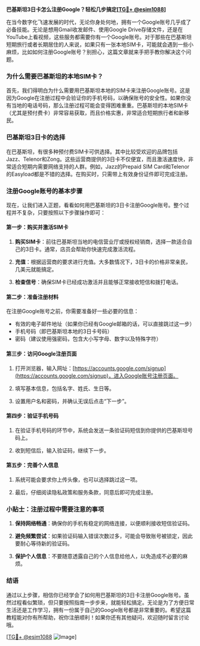 **巴基斯坦3日卡怎么注册Google？轻松几步搞定[[TG💪+ @esim1088](https://t.me/s/esim1088)]**

在当今数字化飞速发展的时代，无论你身处何地，拥有一个Google账号几乎成了必备技能。无论是想用Gmail收发邮件、使用Google Drive存储文件，还是在YouTube上看视频，这些服务都需要你有一个Google账号。对于那些在巴基斯坦短期旅行或者长期居住的人来说，如果只有一张本地SIM卡，可能就会遇到一些小麻烦，比如如何注册Google账号？别担心，这篇文章就来手把手教你解决这个问题。

### 为什么需要巴基斯坦的本地SIM卡？

首先，我们得明白为什么需要用巴基斯坦本地的SIM卡来注册Google账号。这是因为Google在注册过程中会验证你的手机号码，以确保账号的安全性。如果你没有当地的电话号码，那么注册过程可能会变得困难重重。巴基斯坦的本地SIM卡（尤其是预付费卡）非常容易获取，而且价格实惠，非常适合短期旅行者和新移民。

### 巴基斯坦3日卡的选择

在巴基斯坦，有很多种预付费SIM卡可供选择。其中比较受欢迎的品牌包括Jazz、Telenor和Zong。这些运营商提供的3日卡不仅便宜，而且激活速度快，非常适合短期内需要网络支持的人群。例如，Jazz的Prepaid SIM Card和Telenor的Easyload都是不错的选择。在购买时，只需带上有效身份证件即可完成注册。

### 注册Google账号的基本步骤

现在，让我们进入正题，看看如何用巴基斯坦的3日卡注册Google账号。整个过程并不复杂，只要按照以下步骤操作即可：

#### 第一步：购买并激活SIM卡

1. **购买SIM卡**：前往巴基斯坦当地的电信营业厅或授权经销商，选择一款适合自己的3日卡。通常，店员会帮助你快速完成激活流程。
   
2. **充值**：根据运营商的要求进行充值。大多数情况下，3日卡的价格非常亲民，几美元就能搞定。

3. **检查信号**：确保SIM卡已经成功激活并且能够正常接收短信和拨打电话。

#### 第二步：准备注册材料

在注册Google账号之前，你需要准备好一些必要的信息：

- 有效的电子邮件地址（如果你已经有Google邮箱的话，可以直接跳过这一步）
- 手机号码（即巴基斯坦本地的3日卡号码）
- 密码（建议使用强密码，包含大小写字母、数字以及特殊字符）

#### 第三步：访问Google注册页面

1. 打开浏览器，输入网址：[https://accounts.google.com/signup](https://accounts.google.com/signup)，进入Google账号注册页面。
   
2. 填写基本信息，包括名字、姓氏、生日等。

3. 设置用户名和密码，并确认无误后点击“下一步”。

#### 第四步：验证手机号码

1. 在验证手机号码的环节中，系统会发送一条验证码短信到你提供的巴基斯坦号码上。

2. 收到短信后，输入验证码，继续下一步。

#### 第五步：完善个人信息

1. 系统可能会要求你上传头像，也可以选择跳过这一项。

2. 最后，仔细阅读隐私政策和服务条款，同意后即可完成注册。

### 小贴士：注册过程中需要注意的事项

1. **保持网络畅通**：确保你的手机有稳定的网络连接，以便顺利接收短信验证码。
   
2. **避免频繁尝试**：如果验证码输入错误次数过多，可能会导致账号被锁定，因此要耐心等待新的验证码。

3. **保护个人信息**：不要随意透露自己的个人信息给他人，以免造成不必要的麻烦。

### 结语

通过以上步骤，相信你已经学会了如何用巴基斯坦的3日卡注册Google账号。虽然过程看似繁琐，但只要按照指南一步步来，就能轻松搞定。无论是为了方便日常生活还是工作学习，拥有一份属于自己的Google账号都是非常重要的。希望这篇教程能对你有所帮助，祝你注册顺利！如果你还有其他疑问，欢迎随时留言讨论哦。

[[TG💪+ @esim1088](https://t.me/s/esim1088) ![Image](https://i.postimg.cc/4NQfJmqS/Snipaste-2025-05-13-00-14-12.png)]
